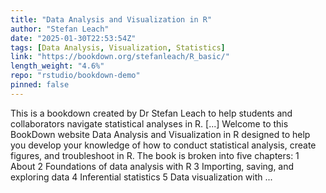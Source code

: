 ```yaml
---
title: "Data Analysis and Visualization in R"
author: "Stefan Leach"
date: "2025-01-30T22:53:54Z"
tags: [Data Analysis, Visualization, Statistics]
link: "https://bookdown.org/stefanleach/R_basic/"
length_weight: "4.6%"
repo: "rstudio/bookdown-demo"
pinned: false
---
```


This is a bookdown created by Dr Stefan Leach to help students and collaborators navigate statistical analyses in R. [...] Welcome to this BookDown website Data Analysis and Visualization in R designed to help you develop your knowledge of how to conduct statistical analysis, create figures, and troubleshoot in R. The book is broken into five chapters: 1 About 2 Foundations of data analysis with R 3 Importing, saving, and exploring data 4 Inferential statistics 5 Data visualization with ...
